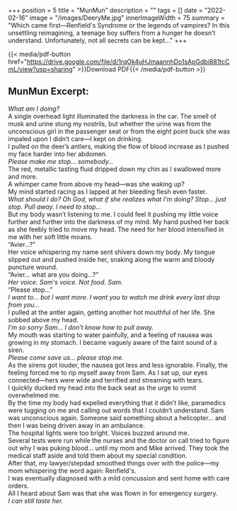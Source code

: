 +++
position = 5
title = "MunMun"
description = ""
tags = []
date = "2022-02-16"
image = "/images/DeeryMe.jpg"
innerImageWidth = 75
summary = "Which came first—Renfield's Syndrome or the legends of vampires? In this unsettling reimagining, a teenage boy suffers from a hunger he doesn’t understand. Unfortunately, not all secrets can be kept..."
+++

{{< media/pdf-button href="https://drive.google.com/file/d/1rqOk4uHJmaannhDo1sApGdbi881tcCmL/view?usp=sharing" >}}Download PDF{{< /media/pdf-button >}}

## MunMun Excerpt:
*What am I doing?*  
A single overhead light illuminated the darkness in the car. The smell of musk and urine stung my nostrils, but whether the urine was from the unconscious girl in the passenger seat or from the eight point buck she was impaled upon I didn’t care—I kept on drinking.   
I pulled on the deer’s antlers, making the flow of blood increase as I pushed my face harder into her abdomen.   
*Please make me stop… somebody…*    
The red, metallic tasting fluid dripped down my chin as I swallowed more and more.  
A whimper came from above my head—was she waking up?  
My mind started racing as I lapped at her bleeding flesh even faster.   
*What should I do? Oh God, what if she realizes what I’m doing? Stop… just stop. Pull away. I need to stop…*  
But my body wasn’t listening to me. I could feel it pushing my little voice further and further into the darkness of my mind. My hand pushed her back as she feebly tried to move my head. The need for her blood intensified in me with her soft little moans.  
“Avier…?”   
Her voice whispering my name sent shivers down my body. My tongue slipped out and pushed inside her, snaking along the warm and bloody puncture wound.  
“Avier… what are you doing…?”   
*Her voice. Sam's voice. Not food. Sam.*  
“Please stop…”  
*I want to… but I want more. I want you to watch me drink every last drop from you…*  
I pulled at the antler again, getting another hot mouthful of her life. She sobbed above my head.   
*I’m so sorry Sam… I don’t know how to pull away.*  
My mouth was starting to water painfully, and a feeling of nausea was growing in my stomach. I became vaguely aware of the faint sound of a siren.  
*Please come save us… please stop me.*  
As the sirens got louder, the nausea got less and less ignorable. Finally, the feeling forced me to rip myself away from Sam. As I sat up, our eyes connected—hers were wide and terrified and streaming with tears.  
I quickly ducked my head into the back seat as the urge to vomit overwhelmed me.  
By the time my body had expelled everything that it didn’t like, paramedics were tugging on me and calling out words that I couldn’t understand. Sam was unconscious again. Someone said something about a helicopter… and then I was being driven away in an ambulance.  
The hospital lights were too bright. Voices buzzed around me.  
Several tests were run while the nurses and the doctor on call tried to figure out why I was puking blood… until my mom and Mike arrived. They took the medical staff aside and told them about my special condition.  
After that, my lawyer/stepdad smoothed things over with the police—my mom whispering the word again: Renfield's.  
I was eventually diagnosed with a mild concussion and sent home with care orders.  
All I heard about Sam was that she was flown in for emergency surgery.  
*I can still taste her.*  
